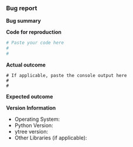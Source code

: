 <!--To help us understand and resolve your issue, please fill out the form to
the best of your ability.-->
<!--You can feel free to delete the sections that do not apply.-->

### Bug report

**Bug summary**

<!--A short 1-2 sentences that succinctly describes the bug-->

**Code for reproduction**

<!--A minimum code snippet required to reproduce the bug, also minimizing the
number of dependencies required.-->

<!-- If you need to use a data file to trigger the issue you're having, consider
using one of the sample datasets from the
ytree collection (https://girder.hub.yt/#collection/59835a1ee2a67400016a2cda)
on the yt hub (https://girder.hub.yt/). If your issue cannot be triggered using
a public dataset, you can use the yt curldrop
(https://docs.hub.yt/services.html#curldrop) to share data files. Please include
a link to the dataset in the issue if you use the curldrop.-->

```python
# Paste your code here
#
#
```

**Actual outcome**

<!--The output produced by the above code, which may be a screenshot, console
output, etc.-->

```
# If applicable, paste the console output here
#
#
```

**Expected outcome**

<!--A description of the expected outcome from the code snippet-->
<!--If this used to work in an earlier version of ytree, please note the
version it used to work on-->

**Version Information**
<!--Please specify your platform and versions of the relevant libraries you are
using:-->
  * Operating System:
  * Python Version:
  * ytree version:
  * Other Libraries (if applicable):
  
